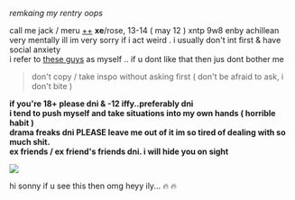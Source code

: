*remkaing my rentry oops*

call me jack / meru [++](https://en.pronouns.page/@gigolo) **xe**/rose, 13-14 ( may 12 ) xntp 9w8 enby achillean  
very mentally ill im very sorry if i act weird . i usually don't int first & have social anxiety  
i refer to [these guys](https://txti.es/lastwish) as myself .. if u dont like that then jus dont bother me 

> don't copy / take inspo without asking first ( don't be afraid to ask, i don't bite )

**if you're 18+ please dni & -12 iffy..preferably dni**  
**i tend to push myself and take situations into my own hands ( horrible habit )**  
**drama freaks dni PLEASE leave me out of it im so tired of dealing with so much shit.**  
**ex friends / ex friend's friends dni. i will hide you on sight**

![](https://cdn.discordapp.com/attachments/729124835296280689/1068074827069542440/image.jpeg)

hi sonny if u see this then omg heyy ily... :fire: :fire:
